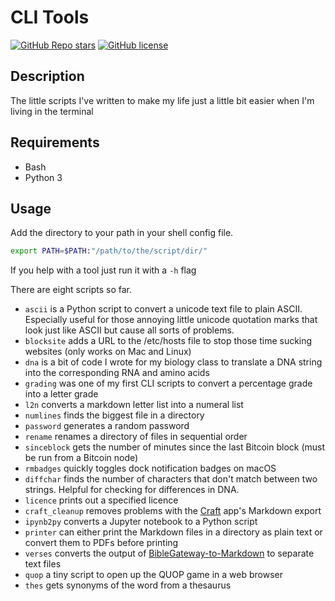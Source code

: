 # CLI Tools

[![GitHub Repo stars](https://img.shields.io/github/stars/realprogrammersusevim/cli-tools?style=for-the-badge)](https://github.com/realprogrammersusevim/cli-tools/stargazers)
[![GitHub license](https://img.shields.io/github/license/realprogrammersusevim/cli-tools?style=for-the-badge)](https://github.com/realprogrammersusevim/cli-tools/blob/main/LICENSE)

## Description

The little scripts I've written to make my life just a little bit easier when
I'm living in the terminal

## Requirements

- Bash
- Python 3

## Usage

Add the directory to your path in your shell config file.

```bash
export PATH=$PATH:"/path/to/the/script/dir/"
```

If you help with a tool just run it with a `-h` flag

There are eight scripts so far.

- `ascii` is a Python script to convert a unicode text file to plain ASCII.
  Especially useful for those annoying little unicode quotation marks that look
  just like ASCII but cause all sorts of problems.
- `blocksite` adds a URL to the /etc/hosts file to stop those time sucking
  websites (only works on Mac and Linux)
- `dna` is a bit of code I wrote for my biology class to translate a DNA string
  into the corresponding RNA and amino acids
- `grading` was one of my first CLI scripts to convert a percentage grade into a
  letter grade
- `l2n` converts a markdown letter list into a numeral list
- `numlines` finds the biggest file in a directory
- `password` generates a random password
- `rename` renames a directory of files in sequential order
- `sinceblock` gets the number of minutes since the last Bitcoin block (must be
  run from a Bitcoin node)
- `rmbadges` quickly toggles dock notification badges on macOS
- `diffchar` finds the number of characters that don't match between two
  strings. Helpful for checking for differences in DNA.
- `licence` prints out a specified licence
- `craft_cleanup` removes problems with the [Craft](https://craft.do) app's
  Markdown export
- `ipynb2py` converts a Jupyter notebook to a Python script
- `printer` can either print the Markdown files in a directory as plain text or
  convert them to PDFs before printing
- `verses` converts the output of
  [BibleGateway-to-Markdown](https://github.com/jgclark/BibleGateway-to-Markdown)
  to separate text files
- `quop` a tiny script to open up the QUOP game in a web browser
- `thes` gets synonyms of the word from a thesaurus
